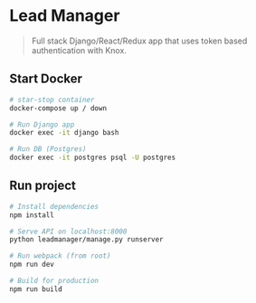 # Lead Manager

> Full stack Django/React/Redux app that uses token based authentication with Knox.

## Start Docker

```bash
# star-stop container
docker-compose up / down

# Run Django app
docker exec -it django bash

# Run DB (Postgres)
docker exec -it postgres psql -U postgres
```

## Run project

```bash
# Install dependencies
npm install

# Serve API on localhost:8000
python leadmanager/manage.py runserver

# Run webpack (from root)
npm run dev

# Build for production
npm run build
```
